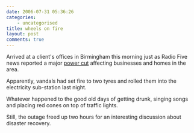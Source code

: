 ```yaml
---
date: 2006-07-31 05:36:26
categories:
    - uncategorised
title: wheels on fire
layout: post
comments: true
---
```

Arrived at a client's offices in Birmingham this morning just as Radio
Five news reported a major
[power cut](http://news.bbc.co.uk/1/hi/england/west_midlands/5230032.stm)
affecting businesses and homes in the area.

Apparently, vandals had set fire to two tyres and rolled them into the
electricity sub-station last night.

Whatever happened to the good old days of getting drunk, singing songs
and placing red cones on top of traffic lights.

Still, the outage freed up two hours for an interesting discussion about
disaster recovery.

